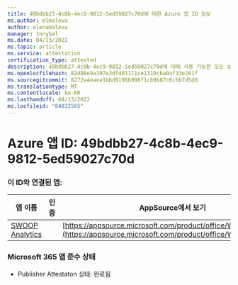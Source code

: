 ```yaml
---
title: 49bdbb27-4c8b-4ec9-9812-5ed59027c70d에 대한 Azure 앱 ID 정보
ms.author: elmalova
author: elenamalova
manager: tonybal
ms.date: 04/13/2022
ms.topic: article
ms.service: attestation
certification_type: attested
description: 49bdbb27-4c8b-4ec9-9812-5ed59027c70d에 대해 사용 가능한 모든 보안 및 규정 준수 정보입니다.
ms.openlocfilehash: 82d88e9a197e3df401111ce1310cba0af33e281f
ms.sourcegitcommit: 8272a4eaea1bbd9196b998f1cb9b87c6cbb7d5d0
ms.translationtype: MT
ms.contentlocale: ko-KR
ms.lasthandoff: 04/13/2022
ms.locfileid: "64832565"
---
```

# <a name="azure-app-id-49bdbb27-4c8b-4ec9-9812-5ed59027c70d"></a>Azure 앱 ID: 49bdbb27-4c8b-4ec9-9812-5ed59027c70d


### <a name="apps-associated-with-this-id"></a>이 ID와 연결된 앱:
| **앱 이름** | **인증** | **AppSource에서 보기** |
|--------------|---------------|-----------------------|
| [SWOOP Analytics](../forward/WA200000877.md) |  | [https://appsource.microsoft.com/product/office/WA200000877](https://appsource.microsoft.com/product/office/WA200000877) |

### <a name="microsoft-365-app-compliance-status"></a>Microsoft 365 앱 준수 상태
- Publisher Attestaton 상태: 완료됨
